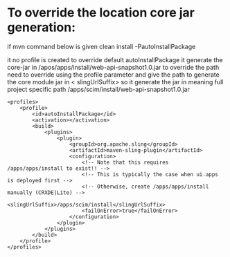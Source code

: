 
To override the location core jar generation:
=============================================
if mvn command below is given
   clean install -PautoInstallPackage 

it no profile is created to override default autoInstallPackage it generate the core-jar in /apos/apps/install/web-api-snapshot1.0.jar
to override the path need to override using the profile parameter and give the path to generate the core module jar
in < slingUrlSuffix> so it generate the jar in meaning full project specific path /apps/scim/install/web-api-snapshot1.0.jar

	<profiles>
		<profile>
			<id>autoInstallPackage</id>
			<activation></activation>
			<build>
				<plugins>
					<plugin>
						<groupId>org.apache.sling</groupId>
						<artifactId>maven-sling-plugin</artifactId>
						<configuration>
							<!-- Note that this requires /apps/apps/install to exist!! -->
							<!-- This is typically the case when ui.apps is deployed first -->
							<!-- Otherwise, create /apps/apps/install manually (CRXDE|Lite) -->
							<slingUrlSuffix>/apps/scim/install</slingUrlSuffix>
							<failOnError>true</failOnError>
						</configuration>
					</plugin>
				</plugins>
			</build>
		</profile>
	</profiles>


